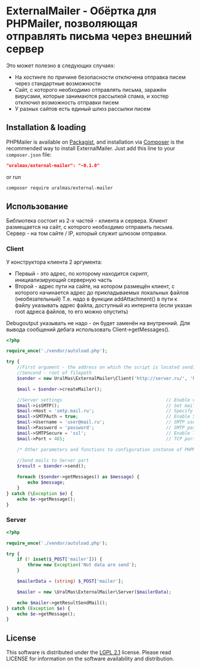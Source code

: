 # ExternalMailer - Обёртка для PHPMailer, позволяющая отправлять письма через внешний сервер

Это может полезно в следующих случаях:
- На хостинге по причине безопасности отключена отправка писем через стандартные возможности
- Сайт, с которого необходимо отправлять письма, заражён вирусами, которые занимаются рассылкой спама, и хостер отключил возможность отправки писем
- У разных сайтов есть единый шлюз рассылки писем

## Installation & loading
PHPMailer is available on [Packagist](https://packagist.org/packages/uralmas/external-mailer), and installation via [Composer](https://getcomposer.org) is the recommended way to install ExternalMailer. Just add this line to your `composer.json` file:

```json
"uralmas/external-mailer": "~0.1.0"
```

or run

```sh
composer require uralmas/external-mailer
```

## Использование

Библиотека состоит из 2-х частей - клиента и сервера.
Клиент размещается на сайт, с которого необходимо отправить письма.
Сервер - на том сайте / IP, который служит шлюзом отправки.

### Client

У конструктора клиента 2 аргумента:
- Первый - это адрес, по которому находится скрипт, инициализирующий серверную часть
- Второй - адрес пути на сайте, на котором размещён клиент, с которого начинается адрес до прикладываемых локальных файлов (необязательный)
Т.е. надо в функции addAttachment() в пути к файлу указывать адрес файла, доступный из интернета (если указан root адреса файлов, то его можно опустить)

Debugoutput указывать не надо - он будет заменён на внутренний. Для вывода сообщений дебага использовать Client->getMessages().

```php
<?php

require_once('./vendor/autoload.php');

try {
	//First argument - the address on which the script is located sending mail
	//Sencond - root of filepath
    $sender = new UralMas\ExternalMailer\Client('http://server.ru/', 'http://client.ru/');

    $mail = $sender->createMailer();

    //Server settings										// Enable verbose debug output
    $mail->isSMTP();                                    	// Set mailer to use SMTP
    $mail->Host = 'smtp.mail.ru';  							// Specify main and backup SMTP servers
    $mail->SMTPAuth = true;                             	// Enable SMTP authentication
    $mail->Username = 'user@mail.ru';                   	// SMTP username
    $mail->Password = 'password';                       	// SMTP password
    $mail->SMTPSecure = 'ssl';                          	// Enable TLS encryption, `ssl` also accepted
    $mail->Port = 465;                                  	// TCP port to connect to

    /* Other parameters and functions to configuration instanse of PHPMailer */
	
	//Send mails to Server part
    $result = $sender->send();

    foreach ($sender->getMessages() as $message) {
        echo $message;
    }
} catch (\Exception $e) {
    echo $e->getMessage();
}
```

### Server

```php
<?php

require_once('./vendor/autoload.php');

try {
    if (! isset($_POST['mailer'])) {
        throw new Exception('Not data are send');
    }

    $mailerData = (string) $_POST['mailer'];

    $mailer = new \UralMas\ExternalMailer\Server($mailerData);

    echo $mailer->getResultSendMail();
} catch (Exception $e) {
    echo $e->getMessage();
}
```

## License
This software is distributed under the [LGPL 2.1](http://www.gnu.org/licenses/lgpl-2.1.html) license. Please read LICENSE for information on the software availability and distribution.
